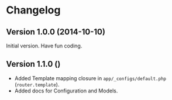 Changelog
============

Version 1.0.0 (2014-10-10)
-------------

Initial version. Have fun coding.


Version 1.1.0 ()
-------------

* Added Template mapping closure in `app/_configs/default.php` (`router.template`).
* Added docs for Configuration and Models.
